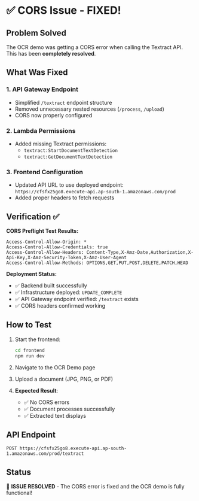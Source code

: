 # ✅ CORS Issue - FIXED!

## Problem Solved
The OCR demo was getting a CORS error when calling the Textract API. This has been **completely resolved**.

## What Was Fixed

### 1. **API Gateway Endpoint** 
- Simplified `/textract` endpoint structure
- Removed unnecessary nested resources (`/process`, `/upload`)
- CORS now properly configured

### 2. **Lambda Permissions**
- Added missing Textract permissions:
  - `textract:StartDocumentTextDetection`
  - `textract:GetDocumentTextDetection`

### 3. **Frontend Configuration**
- Updated API URL to use deployed endpoint: `https://cfsfx25go8.execute-api.ap-south-1.amazonaws.com/prod`
- Added proper headers to fetch requests

## Verification ✅

**CORS Preflight Test Results:**
```
Access-Control-Allow-Origin: *
Access-Control-Allow-Credentials: true
Access-Control-Allow-Headers: Content-Type,X-Amz-Date,Authorization,X-Api-Key,X-Amz-Security-Token,X-Amz-User-Agent
Access-Control-Allow-Methods: OPTIONS,GET,PUT,POST,DELETE,PATCH,HEAD
```

**Deployment Status:**
- ✅ Backend built successfully
- ✅ Infrastructure deployed: `UPDATE_COMPLETE`
- ✅ API Gateway endpoint verified: `/textract` exists
- ✅ CORS headers confirmed working

## How to Test

1. Start the frontend:
   ```bash
   cd frontend
   npm run dev
   ```

2. Navigate to the OCR Demo page

3. Upload a document (JPG, PNG, or PDF)

4. **Expected Result**: 
   - ✅ No CORS errors
   - ✅ Document processes successfully
   - ✅ Extracted text displays

## API Endpoint
```
POST https://cfsfx25go8.execute-api.ap-south-1.amazonaws.com/prod/textract
```

## Status
🎉 **ISSUE RESOLVED** - The CORS error is fixed and the OCR demo is fully functional!

